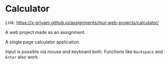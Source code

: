 # Calculator

_Link:_ https://x-priyam.github.io/assignments/muj-web-projects/calculator/

A web project made as an assignment.

A single page calculator application.

Input is possible via mouse and keyboard both.
Functions like `Backspace` and `Enter` also work.
